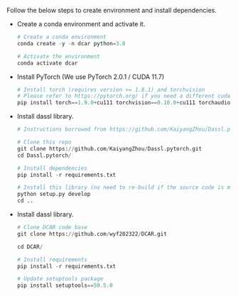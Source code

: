 Follow the below steps to create environment and install dependencies.

- Create a conda environment and activate it.

  ```Python
  # Create a conda environment
  conda create -y -n dcar python=3.8

  # Activate the environment
  conda activate dcar
  ```
- Install PyTorch (We use PyTorch 2.0.1 / CUDA 11.7)
  
  ```Python
  # Install torch (requires version >= 1.8.1) and torchvision
  # Please refer to https://pytorch.org/ if you need a different cuda version
  pip install torch==1.9.0+cu111 torchvision==0.10.0+cu111 torchaudio==0.9.0 -f https://download.pytorch.org/whl/torch_stable.html
  ```
- Install dassl library.
  ```Python
  # Instructions borrowed from https://github.com/KaiyangZhou/Dassl.pytorch#installation
  
  # Clone this repo
  git clone https://github.com/KaiyangZhou/Dassl.pytorch.git
  cd Dassl.pytorch/

  # Install dependencies
  pip install -r requirements.txt

  # Install this library (no need to re-build if the source code is modified)
  python setup.py develop
  cd ..
  ```
- Install dassl library.
  ```Python
  # Clone DCAR code base
  git clone https://github.com/wyf202322/DCAR.git
  
  cd DCAR/
  
  # Install requirements
  pip install -r requirements.txt
  
  # Update setuptools package 
  pip install setuptools==59.5.0
  ```
  
